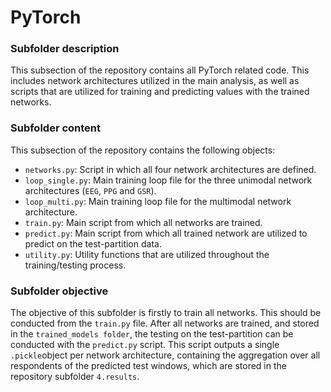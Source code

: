 # PyTorch

### Subfolder description
This subsection of the repository contains all PyTorch related code. This includes network architectures utilized in the main analysis, as well as scripts that are utilized for training and predicting values with the trained networks.

### Subfolder content
This subsection of the repository contains the following objects: 
* `networks.py`: Script in which all four network architectures are defined.
* `loop_single.py`: Main training loop file for the three unimodal network architectures (`EEG`, `PPG` and `GSR`).
* `loop_multi.py`: Main training loop file for the multimodal network architecture.
* `train.py`: Main script from which all networks are trained.
* `predict.py`: Main script from which all trained network are utilized to predict on the test-partition data.
* `utility.py`: Utility functions that are utilized throughout the training/testing process. 

### Subfolder objective
The objective of this subfolder is firstly to train all networks. This should be conducted from the `train.py` file. After all networks are trained, and stored in the `trained_models folder`, the testing on the test-partition can be conducted with the `predict.py` script. This script outputs a single `.pickle`object per network architecture, containing the aggregation over all respondents of the predicted test windows, which are stored in the repository subfolder `4.results`.